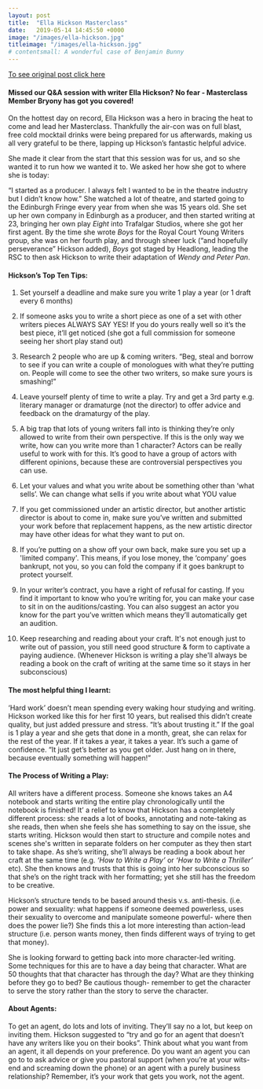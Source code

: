 ```yaml
---
layout: post
title:  "Ella Hickson Masterclass"
date:   2019-05-14 14:45:50 +0000
image: "/images/ella-hickson.jpg"
titleimage: "/images/ella-hickson.jpg"
# contentsmall: A wonderful case of Benjamin Bunny
---
```


[To see original post click here](https://masterclass.org.uk/news-view/guest-blog-ella-hickson-masterclass)

#### Missed our Q&A session with writer Ella Hickson? No fear - Masterclass Member Bryony has got you covered!
On the hottest day on record, Ella Hickson was a hero in bracing the heat to come and lead her Masterclass. Thankfully the air-con was on full blast, free cold mocktail drinks were being prepared for us afterwards, making us all very grateful to be there, lapping up Hickson’s fantastic helpful advice.

She made it clear from the start that this session was for us, and so she wanted it to run how we wanted it to. We asked her how she got to where she is today:

“I started as a producer. I always felt I wanted to be in the theatre industry but I didn’t know how.” She watched a lot of theatre, and started going to the Edinburgh Fringe every year from when she was 15 years old. She set up her own company in Edinburgh as a producer, and then started writing at 23, bringing her own play _Eight_ into Trafalgar Studios, where she got her first agent. By the time she wrote _Boys_ for the Royal Court Young Writers group, she was on her fourth play, and through sheer luck (“and hopefully perseverance” Hickson added), _Boys_ got staged by Headlong, leading the RSC to then ask Hickson to write their adaptation of _Wendy and Peter Pan_.

#### Hickson’s Top Ten Tips:

1. Set yourself a deadline and make sure you write 1 play a year (or 1 draft every 6 months)

2. If someone asks you to write a short piece as one of a set with other writers pieces ALWAYS SAY YES!  If you do yours really well so it’s the best piece, it’ll get noticed (she got a full commission for someone seeing her short play stand out)

3. Research 2 people who are up & coming writers. “Beg, steal and borrow to see if you can write a couple of monologues with what they’re putting on. People will come to see the other two writers, so make sure yours is smashing!”

4. Leave yourself plenty of time to write a play. Try and get a 3rd party e.g. literary manager or dramaturge (not the director) to offer advice and feedback on the dramaturgy of the play.

5. A big trap that lots of young writers fall into is thinking they’re only allowed to write from their own perspective. If this is the only way we write, how can you write more than 1 character? Actors can be really useful to work with for this. It’s good to have a group of actors with different opinions, because these are controversial perspectives you can use.

6. Let your values and what you write about be something other than ‘what sells’.  We can change what sells if you write about what YOU value

7. If you get commissioned under an artistic director, but another artistic director is about to come in, make sure you’ve written and submitted your work before that replacement happens, as the new artistic director may have other ideas for what they want to put on.

8. If you’re putting on a show off your own back, make sure you set up a 'limited company'. This means, if you lose money, the ‘company’ goes bankrupt, not you, so you can fold the company if it goes bankrupt to protect yourself.

9. In your writer’s contract, you have a right of refusal for casting. If you find it important to know who you’re writing for, you can make your case to sit in on the auditions/casting. You can also suggest an actor you know for the part you’ve written which means they’ll automatically get an audition.

10.  Keep researching and reading about your craft. It's not enough just to write out of passion, you still need good structure & form to captivate a paying audience. (Whenever Hickson is writing a play she'll always be reading a book on the craft of writing at the same time so it stays in her subconscious)

#### The most helpful thing I learnt:
‘Hard work’ doesn’t mean spending every waking hour studying and writing. Hickson worked like this for her first 10 years, but realised this didn’t create quality, but just added pressure and stress. “It’s about trusting it.” If the goal is 1 play a year and she gets that done in a month, great, she can relax for the rest of the year. If it takes a year, it takes a year. It’s such a game of confidence. “It just get’s better as you get older. Just hang on in there, because eventually something will happen!”

#### The Process of Writing a Play:
All writers have a different process. Someone she knows takes an A4 notebook and starts writing the entire play chronologically until the notebook is finished! It’ a relief to know that Hickson has a completely different process:  she reads a lot of books, annotating and note-taking as she reads, then when she feels she has something to say on the issue, she starts writing. Hickson would then start to structure and compile notes and scenes she's written in separate folders on her computer as they then start to take shape. As she’s writing, she’ll always be reading a book about her craft at the same time (e.g. _‘How to Write a Play’_ or _‘How to Write a Thriller’_ etc). She then knows and trusts that this is going into her subconscious so that she’s on the right track with her formatting; yet she still has the freedom to be creative.

Hickson’s structure tends to be based around thesis v.s. anti-thesis. (i.e. power and sexuality: what happens if someone deemed powerless, uses their sexuality to overcome and manipulate someone powerful- where then does the power lie?) She finds this a lot more interesting than action-lead structure (i.e. person wants money, then finds different ways of trying to get that money).

She is looking forward to getting back into more character-led writing. Some techniques for this are to have a day being that character. What are 50 thoughts that that character has through the day? What are they thinking before they go to bed? Be cautious though- remember to get the character to serve the story rather than the story to serve the character.

#### About Agents:
To get an agent, do lots and lots of inviting. They’ll say no a lot, but keep on inviting them. Hickson suggested to “try and go for an agent that doesn’t have any writers like you on their books”. Think about what you want from an agent, it all depends on your preference. Do you want an agent you can go to to ask advice or give you pastoral support (when you’re at your wits-end and screaming down the phone) or an agent with a purely business relationship? Remember, it’s your work that gets you work, not the agent.